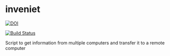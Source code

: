 # inveniet

[![DOI](https://zenodo.org/badge/4102/sinfallas/inveniet.svg)](https://zenodo.org/badge/latestdoi/4102/sinfallas/inveniet)

[![Build Status](https://travis-ci.org/sinfallas/inveniet.svg)](https://travis-ci.org/sinfallas/inveniet)

Script to get information from multiple computers and transfer it to a remote computer
